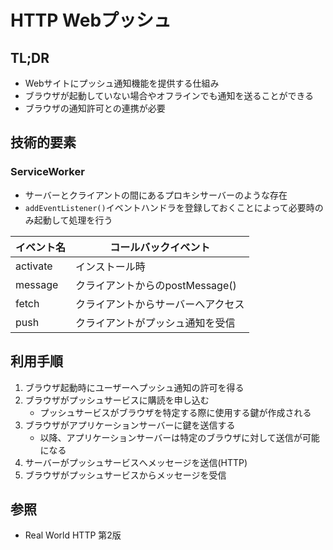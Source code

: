 # HTTP Webプッシュ
## TL;DR
- Webサイトにプッシュ通知機能を提供する仕組み
- ブラウザが起動していない場合やオフラインでも通知を送ることができる
- ブラウザの通知許可との連携が必要

## 技術的要素
### ServiceWorker
- サーバーとクライアントの間にあるプロキシサーバーのような存在
- `addEventListener()`イベントハンドラを登録しておくことによって必要時のみ起動して処理を行う

| イベント名 | コールバックイベント               |
| -          | -                                  |
| activate   | インストール時                     |
| message    | クライアントからのpostMessage()    |
| fetch      | クライアントからサーバーへアクセス |
| push       | クライアントがプッシュ通知を受信   |

## 利用手順
1. ブラウザ起動時にユーザーへプッシュ通知の許可を得る
2. ブラウザがプッシュサービスに購読を申し込む
    - プッシュサービスがブラウザを特定する際に使用する鍵が作成される
3. ブラウザがアプリケーションサーバーに鍵を送信する
    - 以降、アプリケーションサーバーは特定のブラウザに対して送信が可能になる
4. サーバーがプッシュサービスへメッセージを送信(HTTP)
5. ブラウザがプッシュサービスからメッセージを受信

## 参照
- Real World HTTP 第2版
